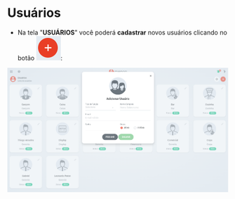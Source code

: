 # Usuários

* Na tela "**USUÁRIOS**" você poderá **cadastrar** novos usuários clicando no botão ![](<../../.gitbook/assets/image (21).png>):

![](<../../.gitbook/assets/image (28).png>)

